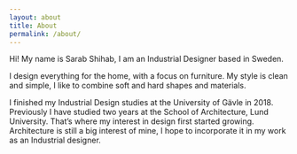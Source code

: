 ```yaml
---
layout: about
title: About
permalink: /about/
---
```

Hi! My name is Sarab Shihab, I am an Industrial Designer based in Sweden.

I design everything for the home, with a focus on furniture. My style is clean and simple, I like to combine soft and hard shapes and materials.

I finished my Industrial Design studies at the University of Gävle in 2018. Previously I have studied two years at the School of Architecture, Lund University. That’s where my interest in design first started growing. Architecture is still a big interest of mine, I hope to incorporate it in my work as an Industrial designer.
